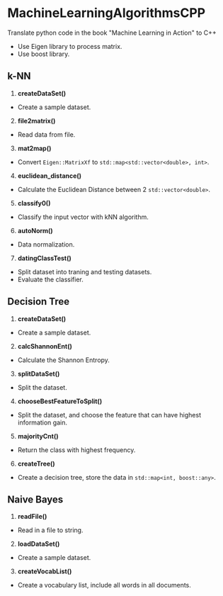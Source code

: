 # MachineLearningAlgorithmsCPP
Translate python code in the book "Machine Learning in Action" to C++
* Use Eigen library to process matrix.
* Use boost library.

## k-NN
1. **createDataSet()**
  * Create a sample dataset.
2. **file2matrix()**
  * Read data from file.
3. **mat2map()**
  * Convert `Eigen::MatrixXf` to `std::map<std::vector<double>, int>`.
4. **euclidean_distance()**
  * Calculate the Euclidean Distance between 2 `std::vector<double>`.
5. **classify0()**
  * Classify the input vector with kNN algorithm.
6. **autoNorm()**
  * Data normalization.
7. **datingClassTest()**
  * Split dataset into traning and testing datasets.
  * Evaluate the classifier.

## Decision Tree
1. **createDataSet()**
  * Create a sample dataset.
2. **calcShannonEnt()**
  * Calculate the Shannon Entropy.
3. **splitDataSet()**
  * Split the dataset.
4. **chooseBestFeatureToSplit()**
  * Split the dataset, and choose the feature that can have highest information gain.
5. **majorityCnt()**
  * Return the class with highest frequency.
6. **createTree()**
  * Create a decision tree, store the data in `std::map<int, boost::any>`.

## Naive Bayes
1. **readFile()**
  * Read in a file to string.
2. **loadDataSet()**
  * Create a sample dataset.
3. **createVocabList()**
  * Create a vocabulary list, include all words in all documents.
